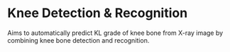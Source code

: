 # Knee Detection & Recognition
Aims to automatically predict KL grade of knee bone from X-ray image by combining
knee bone detection and recognition.
